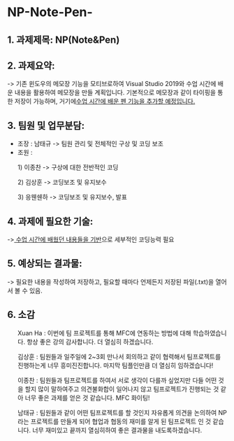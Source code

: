 # NP-Note-Pen-

## 1. 과제제목: NP(Note&Pen)

## 2. 과제요약:
-> 기존 윈도우의 메모장 기능을 모티브로하여 Visual Studio 2019와 수업 시간에 배운 내용을 활용하여 메모장을 만들 계획입니다.
  기본적으로 메모장과 같이 타이핑을 통한 저장이 가능하며, 거기에<u>수업 시간에 배운 펜 기능을 추가할 예정입니다.</u>

## 3. 팀원 및 업무분담:
- 조장 : 남태규 -> 팀원 관리 및 전체적인 구상 및 코딩 보조
- 조원 :
<ul>1) 이종찬 -> 구상에 대한 전반적인 코딩</ul> 
<ul>2) 김상훈 -> 코딩보조 및 유지보수</ul>
<ul>3) 응웬쉔하 -> 코딩보조 및 유지보수, 발표</ul>

## 4. 과제에 필요한 기술: 
-><u> 수업 시간에 배웠던 내용들을 기반</u>으로 세부적인 코딩능력 필요

## 5. 예상되는 결과물:
-> 필요한 내용을 작성하여 저장하고, 필요할 때마다 언제든지 저장된 파일(.txt)을 열어서 볼 수 있음.

## 6. 소감
<ul>Xuan Ha : 이번에 팀 프로젝트를 통해 MFC에 연동하는 방법에 대해 학습하였습니다. 항상 좋은 강의 감사합니다. 더 열심히 하겠습니다.</ul>
<ul>김상훈 : 팀원들과 일주일에 2~3회 만나서 회의하고 같이 협력해서 팀프로젝트를 진행하는게 너무 흥미진진합니다. 마지막 팀플인만큼 더 열심히 임하겠습니다!</ul>
<ul>이종찬 : 팀원들과 팀프로젝트를 하여서 서로 생각이 다를까 싶었지만 다들 어떤 것을 할지 많이 말하여주고 의견불화합이 일어나지 않고 팀프로젝트가 진행되는 것 같아 너무 좋은 과제를 얻은 것 같습니다. MFC 화이팅!</ul>
<ul>남태규 : 팀원들과 같이 어떤 팀프로젝트를 할 것인지 자유롭게 의견을 논의하여 NP라는 프로젝트를 만들게 되어 협업과 협동의 재미를 알게 된 팀프로젝트 인 것 같습니다. 너무 재미있고 끝까지 열심히하여 좋은 결과물을 내도록하겠습니다.</ul>
